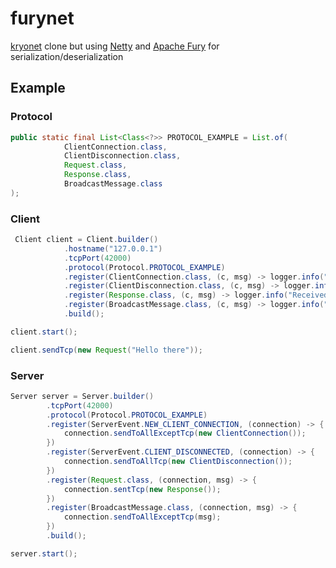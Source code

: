 # furynet

[kryonet](https://github.com/EsotericSoftware/kryonet) clone but using [Netty](https://github.com/netty/netty) and [Apache Fury](https://github.com/apache/incubator-fury) for serialization/deserialization

## Example

### Protocol
```java
public static final List<Class<?>> PROTOCOL_EXAMPLE = List.of(
            ClientConnection.class,
            ClientDisconnection.class,
            Request.class,
            Response.class,
            BroadcastMessage.class
);
```

### Client
```java
 Client client = Client.builder()
            .hostname("127.0.0.1")
            .tcpPort(42000)
            .protocol(Protocol.PROTOCOL_EXAMPLE)
            .register(ClientConnection.class, (c, msg) -> logger.info("New player connected"))
            .register(ClientDisconnection.class, (c, msg) -> logger.info("A player disconnected"))
            .register(Response.class, (c, msg) -> logger.info("Received response msg {}", msg))
            .register(BroadcastMessage.class, (c, msg) -> logger.info("Received broadcasted msg {}", msg))
            .build();

client.start();

client.sendTcp(new Request("Hello there"));
```

### Server
```java
Server server = Server.builder()
        .tcpPort(42000)
        .protocol(Protocol.PROTOCOL_EXAMPLE)
        .register(ServerEvent.NEW_CLIENT_CONNECTION, (connection) -> {
            connection.sendToAllExceptTcp(new ClientConnection());
        })
        .register(ServerEvent.CLIENT_DISCONNECTED, (connection) -> {
            connection.sendToAllTcp(new ClientDisconnection());
        })
        .register(Request.class, (connection, msg) -> {
            connection.sentTcp(new Response());
        })
        .register(BroadcastMessage.class, (connection, msg) -> {
            connection.sendToAllExceptTcp(msg);
        })
        .build();

server.start();
```

